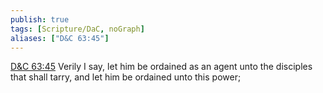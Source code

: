 ```yaml
---
publish: true
tags: [Scripture/DaC, noGraph]
aliases: ["D&C 63:45"]
---
```

[D&C 63:45](https://churchofjesuschrist.org/study/scriptures/dc-testament/dc/63?lang=eng&id=p45#p45) Verily I say, let him be ordained as an agent unto the disciples that shall tarry, and let him be ordained unto this power;
